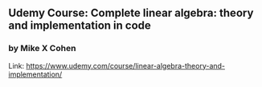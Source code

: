 ## Udemy Course: Complete linear algebra: theory and implementation in code
### by Mike X Cohen

Link: https://www.udemy.com/course/linear-algebra-theory-and-implementation/
